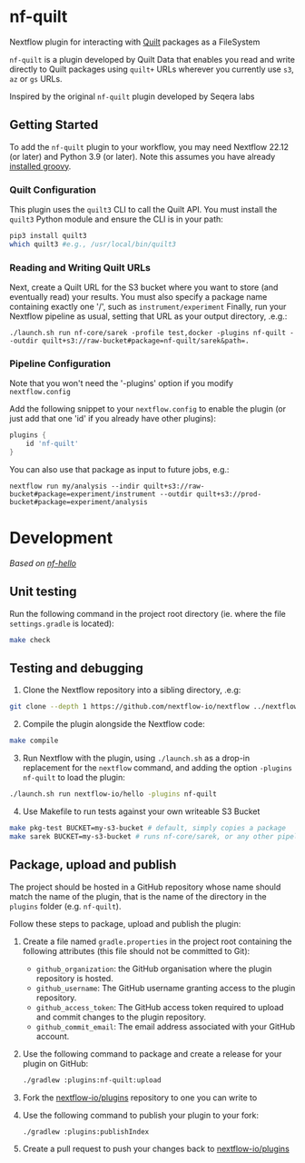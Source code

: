 # nf-quilt

Nextflow plugin for interacting with [Quilt](https://quiltdata.com/) packages as a FileSystem

`nf-quilt` is a plugin developed by Quilt Data that enables you read and write directly
to Quilt packages using `quilt+` URLs wherever you currently use `s3`, `az` or `gs` URLs.

Inspired by the original `nf-quilt` plugin developed by Seqera labs

## Getting Started

To add the `nf-quilt` plugin to your workflow, you may need Nextflow 22.12 (or later) and Python 3.9 (or later).  Note this assumes you have already [installed groovy](https://groovy-lang.org/install.html).

### Quilt Configuration

This plugin uses the `quilt3` CLI to call the Quilt API.
You must install the `quilt3` Python module and ensure the CLI is in your path:

```bash
pip3 install quilt3
which quilt3 #e.g., /usr/local/bin/quilt3
```

### Reading and Writing Quilt URLs

Next, create a Quilt URL for the S3 bucket where you want to store (and eventually read) your results.
You must also specify a package name containing exactly one '/', such as `instrument/experiment`
Finally, run your Nextflow pipeline as usual, setting that URL as your output directory, .e.g.:

```
./launch.sh run nf-core/sarek -profile test,docker -plugins nf-quilt --outdir quilt+s3://raw-bucket#package=nf-quilt/sarek&path=.
```
### Pipeline Configuration

Note that you won't need the '-plugins' option if you modify `nextflow.config`

Add the following snippet to your `nextflow.config` to enable the plugin (or just  add that one 'id' if you already have other plugins):
```groovy
plugins {
    id 'nf-quilt'
}
```

You can also use that package as input to future jobs, e.g.:

```
nextflow run my/analysis --indir quilt+s3://raw-bucket#package=experiment/instrument --outdir quilt+s3://prod-bucket#package=experiment/analysis
```

# Development

_Based on [nf-hello](https://github.com/nextflow-io/nf-hello)_

## Unit testing

Run the following command in the project root directory (ie. where the file `settings.gradle` is located):

```bash
make check
```

## Testing and debugging

1. Clone the Nextflow repository into a sibling directory, .e.g:

```bash
git clone --depth 1 https://github.com/nextflow-io/nextflow ../nextflow
```

2. Compile the plugin alongside the Nextflow code:

```bash
make compile
```

3. Run Nextflow with the plugin, using `./launch.sh` as a drop-in replacement for the `nextflow` command, and adding the option `-plugins nf-quilt` to load the plugin:

```bash
./launch.sh run nextflow-io/hello -plugins nf-quilt
```

4. Use Makefile to run tests against your own writeable S3 Bucket

```bash
make pkg-test BUCKET=my-s3-bucket # default, simply copies a package
make sarek BUCKET=my-s3-bucket # runs nf-core/sarek, or any other pipeline that uses `--outdir`
```

## Package, upload and publish

The project should be hosted in a GitHub repository whose name should match the name of the plugin, that is the name of the directory in the `plugins` folder (e.g. `nf-quilt`).

Follow these steps to package, upload and publish the plugin:

1. Create a file named `gradle.properties` in the project root containing the following attributes (this file should not be committed to Git):

   * `github_organization`: the GitHub organisation where the plugin repository is hosted.
   * `github_username`: The GitHub username granting access to the plugin repository.
   * `github_access_token`: The GitHub access token required to upload and commit changes to the plugin repository.
   * `github_commit_email`: The email address associated with your GitHub account.

3. Use the following command to package and create a release for your plugin on GitHub:
   ```bash
   ./gradlew :plugins:nf-quilt:upload
   ```

4. Fork the [nextflow-io/plugins](https://github.com/nextflow-io/plugins) repository to one you can write to

5. Use the following command to publish your plugin to your fork:
    ```bash
    ./gradlew :plugins:publishIndex
    ```
6. Create a pull request to push your changes back to [nextflow-io/plugins](https://github.com/nextflow-io/plugins/blob/main/plugins.json)
